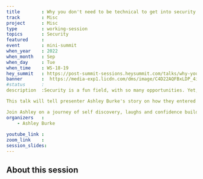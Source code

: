 ```yaml
---
title        : Why you don't need to be technical to get into security
track        : Misc
project      : Misc
type         : working-session
topics       : Security
featured     :
event        : mini-summit
when_year    : 2022
when_month   : Sep
when_day     : Tue
when_time    : WS-18-19
hey_summit   : https://post-summit-sessions.heysummit.com/talks/why-you-dont-need-to-be-technical-to-get-into-security/
banner       :  https://media-exp1.licdn.com/dms/image/C4D22AQFBxLDP_4i9QQ/feedshare-shrink_800/0/1662333275287?e=1665619200&v=beta&t=poiJB1SSvWghafToO6ciScn3pt8KBFFMeGAzH35GC9A
#status      : 
description  :Security is a fun field, with so many opportunities. Yet, why is it when people think of security it's a hacker in a hoodie? Why is it people think we have to be computer geniuses to be in the field?  There are so many people that may not have traditional industry skills that would be an excellent fit for this industry! 

This talk will tell presenter Ashley Burke's story on how they entered security with a non traditional background and how they managed to leverage their transferable skills to get a foot in the door. From there we will look at how to recognize your own transferable skills, recognize imposter syndrome and realize security is a space for everyone, from lots of different backgrounds!

Join Ashley on a journey of self discovery, laughs and confidence building while recognizing that we all have what it takes to make a lasting impression in the security world! 
organizers   :
    - Ashley Burke
   
youtube_link : 
zoom_link    : 
session_slides:
---
```




## About this session
